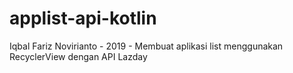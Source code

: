 # applist-api-kotlin
Iqbal Fariz Novirianto - 2019 - Membuat aplikasi list menggunakan RecyclerView dengan API Lazday
